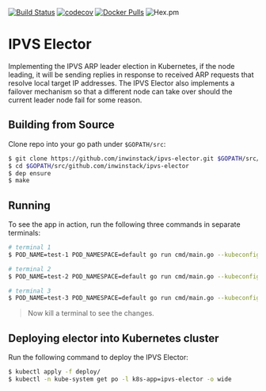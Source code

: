 [![Build Status](https://travis-ci.org/inwinstack/ipvs-elector.svg?branch=master)](https://travis-ci.org/inwinstack/ipvs-elector) [![codecov](https://codecov.io/gh/inwinstack/ipvs-elector/branch/master/graph/badge.svg)](https://codecov.io/gh/inwinstack/ipvs-elector) [![Docker Pulls](https://img.shields.io/docker/pulls/inwinstack/ipvs-elector.svg)](https://hub.docker.com/r/inwinstack/ipvs-elector/) ![Hex.pm](https://img.shields.io/hexpm/l/plug.svg)
# IPVS Elector
Implementing the IPVS ARP leader election in Kubernetes, if the node leading, it will be sending replies in response to received ARP requests that resolve local target IP addresses. The IPVS Elector also implements a failover mechanism so that a different node can take over should the current leader node fail for some reason.

## Building from Source
Clone repo into your go path under `$GOPATH/src`:
```sh
$ git clone https://github.com/inwinstack/ipvs-elector.git $GOPATH/src/github.com/inwinstack/ipvs-elector
$ cd $GOPATH/src/github.com/inwinstack/ipvs-elector
$ dep ensure
$ make
```

## Running
To see the app in action, run the following three commands in separate terminals:
```sh
# terminal 1
$ POD_NAME=test-1 POD_NAMESPACE=default go run cmd/main.go --kubeconfig $HOME/.kube/config --logtostderr -v=2

# terminal 2
$ POD_NAME=test-2 POD_NAMESPACE=default go run cmd/main.go --kubeconfig $HOME/.kube/config --logtostderr -v=2

# terminal 3
$ POD_NAME=test-3 POD_NAMESPACE=default go run cmd/main.go --kubeconfig $HOME/.kube/config --logtostderr -v=2
```
> Now kill a terminal to see the changes.

## Deploying elector into Kubernetes cluster
Run the following command to deploy the IPVS Elector:
```sh
$ kubectl apply -f deploy/
$ kubectl -n kube-system get po -l k8s-app=ipvs-elector -o wide
```